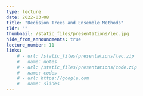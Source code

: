 ```yaml
---
type: lecture
date: 2022-03-08
title: "Decision Trees and Ensemble Methods"
tldr: ""
thumbnail: /static_files/presentations/lec.jpg
hide_from_announcments: true
lecture_number: 11
links: 
    # - url: /static_files/presentations/lec.zip
    #   name: notes
    # - url: /static_files/presentations/code.zip
    #   name: codes
    # - url: https://google.com
    #   name: slides
---
```

<!-- **Suggested Readings:** -->
<!-- - [Readings 1](http://example.com) -->
